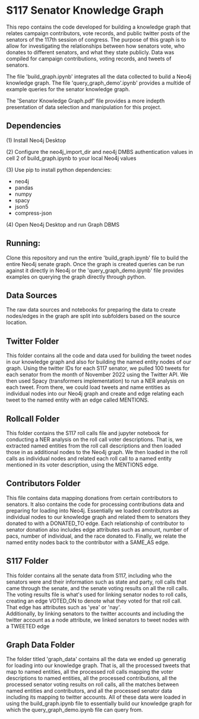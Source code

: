 # S117 Senator Knowledge Graph

This repo contains the code developed for building a knowledge graph that relates campaign contributors, vote records, and public twitter posts of the senators of the 117th session of congress. The purpose of this graph is to allow for investigating the relationships between how senators vote, who donates to different senators, and what they state publicly. Data was compiled for campaign contributions, voting records, and tweets of senators.  

The file 'build_graph.ipynb' integrates all the data collected to build a Neo4j knowledge graph.  The file 'query_graph_demo'.ipynb' provides a 
multide of example queries for the senator knowledge graph.

The 'Senator Knowledge Graph.pdf' file provides a more indepth presentation of data selection and manipulation for this project.

## Dependencies

(1) Install Neo4j Desktop

(2) Configure the neo4j_import_dir and neo4j DMBS authentication values in cell 2 of build_graph.ipynb to your local Neo4j values

(3) Use pip to install python dependencies:
  * neo4j
  * pandas
  * numpy
  * spacy
  * json5
  * compress-json

(4) Open Neo4j Desktop and run Graph DBMS

## Running:

Clone this repository and run the entire 'build_graph.ipynb' file to build the entire Neo4j senate graph. Once the graph is created queries can be run against it directly in Neo4j or the 'query_graph_demo.ipynb' file provides examples on querying the graph directly through python.

## Data Sources

The raw data sources and notebooks for preparing the data to create nodes/edges in the graph are split into subfolders based on the source location.

## Twitter Folder

This folder contains all the code and data used for building the tweet nodes in our knowledge graph
and also for building the named entity nodes of our graph.  Using the twitter IDs for each S117 senator,
we pulled 100 tweets for each senator from the month of November 2022 using the Twitter API.  We then
used Spacy (transformers implementation) to run a NER analysis on each tweet.  From there, we could
load tweets and name entities as individual nodes into our Neo4j graph and create and edge relating 
each tweet to the named entity with an edge called MENTIONS.

## Rollcall Folder

This folder contains the S117 roll calls file and jupyter notebook for conducting a NER analysis on the 
roll call voter descriptions.  That is, we extracted named entities from the roll call descriptions
and then loaded those in as additional nodes to the Neo4j graph.  We then loaded in the roll calls
as individual nodes and related each roll call to a named entity mentioned in its voter description, using
the MENTIONS edge.

## Contributors Folder

This file contains data mapping donations from certain contributors to senators.  It also contains 
the code for processing contributions data and preparing for loading into Neo4j.  Essentially we 
loaded contributors as individual nodes to our knowledge graph and related them to senators they donated
to with a DONATED_TO edge.  Each relationship of contributor to senator donation also includes edge attributes 
such as amount, number of pacs, number of individual, and the race donated to.  Finally, we relate the
named entity nodes back to the contributor with a SAME_AS edge.

## S117 Folder

This folder contains all the senate data from S117, including who the senators were and their information
such as state and party, roll calls that came through the senate, and the senate voting results on all the 
roll calls.  The voting results file is what's used for linking senator nodes to roll calls, creating an 
edge VOTED_ON to denote what they voted for that roll call.  That edge has attributes such as 'yea' or 'nay'.  
Additionally, by linking senators to the twitter accounts and including the twitter account as a node
attribute, we linked senators to tweet nodes with a TWEETED edge

## Graph Data Folder

The folder titled 'graph_data' contains all the data we ended up generatig for loading into our 
knowledge graph.  That is, all the processed tweets that map to named entities, all the processed
roll calls mapping the voter descriptions to named entities, all the processed contributions, all 
the processed senator voting results on roll calls, all the matches between named entities and contributors,
and all the processed senator data including its mapping to twitter accounts.  All of these data were loaded in 
using the build_graph.ipynb file to essentially build our knowledge graph for which the query_graph_demo.ipynb file 
can query from.

